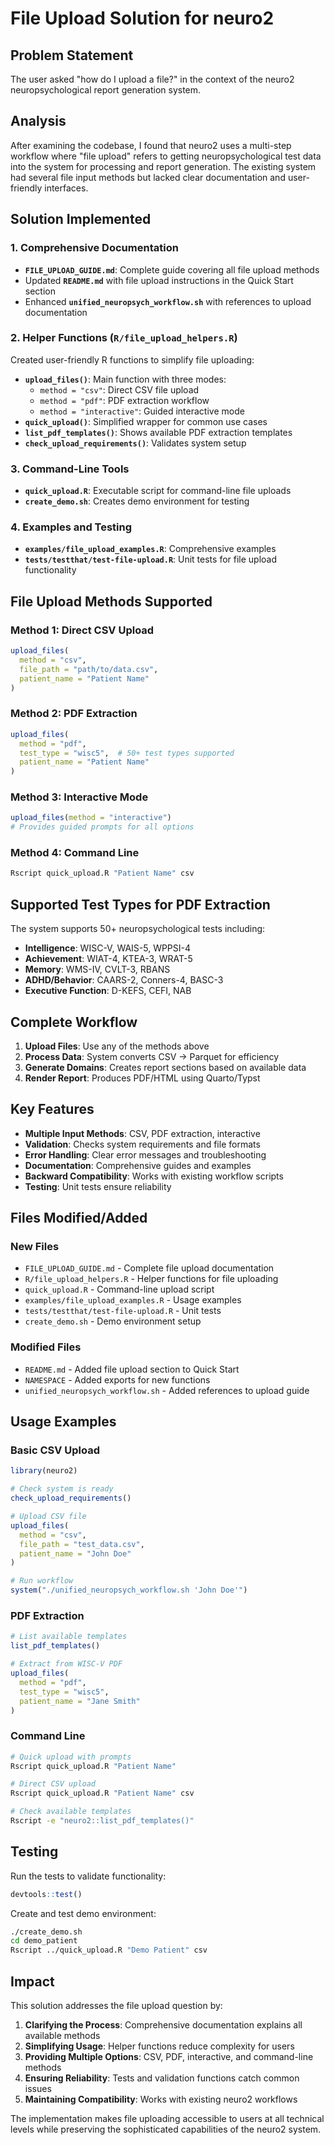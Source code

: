 # File Upload Solution for neuro2

## Problem Statement
The user asked "how do I upload a file?" in the context of the neuro2 neuropsychological report generation system.

## Analysis
After examining the codebase, I found that neuro2 uses a multi-step workflow where "file upload" refers to getting neuropsychological test data into the system for processing and report generation. The existing system had several file input methods but lacked clear documentation and user-friendly interfaces.

## Solution Implemented

### 1. Comprehensive Documentation
- **`FILE_UPLOAD_GUIDE.md`**: Complete guide covering all file upload methods
- Updated **`README.md`** with file upload instructions in the Quick Start section
- Enhanced **`unified_neuropsych_workflow.sh`** with references to upload documentation

### 2. Helper Functions (`R/file_upload_helpers.R`)
Created user-friendly R functions to simplify file uploading:

- **`upload_files()`**: Main function with three modes:
  - `method = "csv"`: Direct CSV file upload
  - `method = "pdf"`: PDF extraction workflow
  - `method = "interactive"`: Guided interactive mode
- **`quick_upload()`**: Simplified wrapper for common use cases
- **`list_pdf_templates()`**: Shows available PDF extraction templates
- **`check_upload_requirements()`**: Validates system setup

### 3. Command-Line Tools
- **`quick_upload.R`**: Executable script for command-line file uploads
- **`create_demo.sh`**: Creates demo environment for testing

### 4. Examples and Testing
- **`examples/file_upload_examples.R`**: Comprehensive examples
- **`tests/testthat/test-file-upload.R`**: Unit tests for file upload functionality

## File Upload Methods Supported

### Method 1: Direct CSV Upload
```r
upload_files(
  method = "csv", 
  file_path = "path/to/data.csv",
  patient_name = "Patient Name"
)
```

### Method 2: PDF Extraction
```r
upload_files(
  method = "pdf", 
  test_type = "wisc5",  # 50+ test types supported
  patient_name = "Patient Name"
)
```

### Method 3: Interactive Mode
```r
upload_files(method = "interactive")
# Provides guided prompts for all options
```

### Method 4: Command Line
```bash
Rscript quick_upload.R "Patient Name" csv
```

## Supported Test Types for PDF Extraction
The system supports 50+ neuropsychological tests including:
- **Intelligence**: WISC-V, WAIS-5, WPPSI-4
- **Achievement**: WIAT-4, KTEA-3, WRAT-5
- **Memory**: WMS-IV, CVLT-3, RBANS
- **ADHD/Behavior**: CAARS-2, Conners-4, BASC-3
- **Executive Function**: D-KEFS, CEFI, NAB

## Complete Workflow

1. **Upload Files**: Use any of the methods above
2. **Process Data**: System converts CSV → Parquet for efficiency
3. **Generate Domains**: Creates report sections based on available data
4. **Render Report**: Produces PDF/HTML using Quarto/Typst

## Key Features

- **Multiple Input Methods**: CSV, PDF extraction, interactive
- **Validation**: Checks system requirements and file formats
- **Error Handling**: Clear error messages and troubleshooting
- **Documentation**: Comprehensive guides and examples
- **Backward Compatibility**: Works with existing workflow scripts
- **Testing**: Unit tests ensure reliability

## Files Modified/Added

### New Files
- `FILE_UPLOAD_GUIDE.md` - Complete file upload documentation
- `R/file_upload_helpers.R` - Helper functions for file uploading
- `quick_upload.R` - Command-line upload script
- `examples/file_upload_examples.R` - Usage examples
- `tests/testthat/test-file-upload.R` - Unit tests
- `create_demo.sh` - Demo environment setup

### Modified Files
- `README.md` - Added file upload section to Quick Start
- `NAMESPACE` - Added exports for new functions
- `unified_neuropsych_workflow.sh` - Added references to upload guide

## Usage Examples

### Basic CSV Upload
```r
library(neuro2)

# Check system is ready
check_upload_requirements()

# Upload CSV file
upload_files(
  method = "csv",
  file_path = "test_data.csv",
  patient_name = "John Doe"
)

# Run workflow
system("./unified_neuropsych_workflow.sh 'John Doe'")
```

### PDF Extraction
```r
# List available templates
list_pdf_templates()

# Extract from WISC-V PDF
upload_files(
  method = "pdf",
  test_type = "wisc5",
  patient_name = "Jane Smith"
)
```

### Command Line
```bash
# Quick upload with prompts
Rscript quick_upload.R "Patient Name"

# Direct CSV upload
Rscript quick_upload.R "Patient Name" csv

# Check available templates
Rscript -e "neuro2::list_pdf_templates()"
```

## Testing

Run the tests to validate functionality:
```r
devtools::test()
```

Create and test demo environment:
```bash
./create_demo.sh
cd demo_patient
Rscript ../quick_upload.R "Demo Patient" csv
```

## Impact

This solution addresses the file upload question by:

1. **Clarifying the Process**: Comprehensive documentation explains all available methods
2. **Simplifying Usage**: Helper functions reduce complexity for users
3. **Providing Multiple Options**: CSV, PDF, interactive, and command-line methods
4. **Ensuring Reliability**: Tests and validation functions catch common issues
5. **Maintaining Compatibility**: Works with existing neuro2 workflows

The implementation makes file uploading accessible to users at all technical levels while preserving the sophisticated capabilities of the neuro2 system.